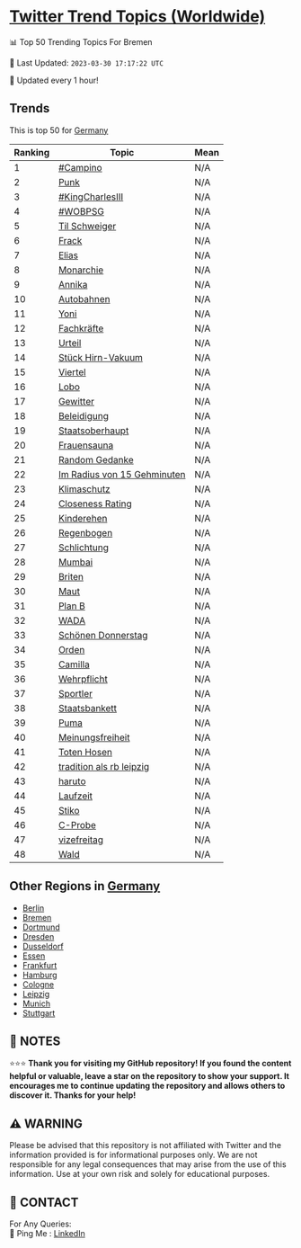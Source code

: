 [Twitter Trend Topics (Worldwide)](https://github.com/ErcinDedeoglu/Twitter-Trend-Topics)
==========


📊 Top 50 Trending Topics For Bremen

📆 Last Updated: `2023-03-30 17:17:22 UTC`

🔧 Updated every 1 hour!


## Trends

This is top 50 for [Germany](</Germany>)

| Ranking | Topic | Mean |
| ------- | ------------ | ------------ |
| 1 | [#Campino](http://twitter.com/search?q=%23Campino) | N/A |
| 2 | [Punk](http://twitter.com/search?q=Punk) | N/A |
| 3 | [#KingCharlesIII](http://twitter.com/search?q=%23KingCharlesIII) | N/A |
| 4 | [#WOBPSG](http://twitter.com/search?q=%23WOBPSG) | N/A |
| 5 | [Til Schweiger](http://twitter.com/search?q=Til+Schweiger) | N/A |
| 6 | [Frack](http://twitter.com/search?q=Frack) | N/A |
| 7 | [Elias](http://twitter.com/search?q=Elias) | N/A |
| 8 | [Monarchie](http://twitter.com/search?q=Monarchie) | N/A |
| 9 | [Annika](http://twitter.com/search?q=Annika) | N/A |
| 10 | [Autobahnen](http://twitter.com/search?q=Autobahnen) | N/A |
| 11 | [Yoni](http://twitter.com/search?q=Yoni) | N/A |
| 12 | [Fachkräfte](http://twitter.com/search?q=Fachkr%c3%a4fte) | N/A |
| 13 | [Urteil](http://twitter.com/search?q=Urteil) | N/A |
| 14 | [Stück Hirn-Vakuum](http://twitter.com/search?q=St%c3%bcck+Hirn-Vakuum) | N/A |
| 15 | [Viertel](http://twitter.com/search?q=Viertel) | N/A |
| 16 | [Lobo](http://twitter.com/search?q=Lobo) | N/A |
| 17 | [Gewitter](http://twitter.com/search?q=Gewitter) | N/A |
| 18 | [Beleidigung](http://twitter.com/search?q=Beleidigung) | N/A |
| 19 | [Staatsoberhaupt](http://twitter.com/search?q=Staatsoberhaupt) | N/A |
| 20 | [Frauensauna](http://twitter.com/search?q=Frauensauna) | N/A |
| 21 | [Random Gedanke](http://twitter.com/search?q=Random+Gedanke) | N/A |
| 22 | [Im Radius von 15 Gehminuten](http://twitter.com/search?q=Im+Radius+von+15+Gehminuten) | N/A |
| 23 | [Klimaschutz](http://twitter.com/search?q=Klimaschutz) | N/A |
| 24 | [Closeness Rating](http://twitter.com/search?q=Closeness+Rating) | N/A |
| 25 | [Kinderehen](http://twitter.com/search?q=Kinderehen) | N/A |
| 26 | [Regenbogen](http://twitter.com/search?q=Regenbogen) | N/A |
| 27 | [Schlichtung](http://twitter.com/search?q=Schlichtung) | N/A |
| 28 | [Mumbai](http://twitter.com/search?q=Mumbai) | N/A |
| 29 | [Briten](http://twitter.com/search?q=Briten) | N/A |
| 30 | [Maut](http://twitter.com/search?q=Maut) | N/A |
| 31 | [Plan B](http://twitter.com/search?q=Plan+B) | N/A |
| 32 | [WADA](http://twitter.com/search?q=WADA) | N/A |
| 33 | [Schönen Donnerstag](http://twitter.com/search?q=Sch%c3%b6nen+Donnerstag) | N/A |
| 34 | [Orden](http://twitter.com/search?q=Orden) | N/A |
| 35 | [Camilla](http://twitter.com/search?q=Camilla) | N/A |
| 36 | [Wehrpflicht](http://twitter.com/search?q=Wehrpflicht) | N/A |
| 37 | [Sportler](http://twitter.com/search?q=Sportler) | N/A |
| 38 | [Staatsbankett](http://twitter.com/search?q=Staatsbankett) | N/A |
| 39 | [Puma](http://twitter.com/search?q=Puma) | N/A |
| 40 | [Meinungsfreiheit](http://twitter.com/search?q=Meinungsfreiheit) | N/A |
| 41 | [Toten Hosen](http://twitter.com/search?q=Toten+Hosen) | N/A |
| 42 | [tradition als rb leipzig](http://twitter.com/search?q=tradition+als+rb+leipzig) | N/A |
| 43 | [haruto](http://twitter.com/search?q=haruto) | N/A |
| 44 | [Laufzeit](http://twitter.com/search?q=Laufzeit) | N/A |
| 45 | [Stiko](http://twitter.com/search?q=Stiko) | N/A |
| 46 | [C-Probe](http://twitter.com/search?q=C-Probe) | N/A |
| 47 | [vizefreitag](http://twitter.com/search?q=vizefreitag) | N/A |
| 48 | [Wald](http://twitter.com/search?q=Wald) | N/A |



## Other Regions in [Germany](</Germany>)

* [Berlin](</Germany/Berlin.md>)
* [Bremen](</Germany/Bremen.md>)
* [Dortmund](</Germany/Dortmund.md>)
* [Dresden](</Germany/Dresden.md>)
* [Dusseldorf](</Germany/Dusseldorf.md>)
* [Essen](</Germany/Essen.md>)
* [Frankfurt](</Germany/Frankfurt.md>)
* [Hamburg](</Germany/Hamburg.md>)
* [Cologne](</Germany/Cologne.md>)
* [Leipzig](</Germany/Leipzig.md>)
* [Munich](</Germany/Munich.md>)
* [Stuttgart](</Germany/Stuttgart.md>)



## 📝 NOTES

⭐⭐⭐ **Thank you for visiting my GitHub repository! If you found the content helpful or valuable, leave a star on the repository to show your support. It encourages me to continue updating the repository and allows others to discover it. Thanks for your help!**


## ⚠️ WARNING

Please be advised that this repository is not affiliated with Twitter and the information provided is for informational purposes only. We are not responsible for any legal consequences that may arise from the use of this information. Use at your own risk and solely for educational purposes.


## 📨 CONTACT

 For Any Queries:  
            🏓 Ping Me : [LinkedIn](https://www.linkedin.com/in/ercindedeoglu/)
